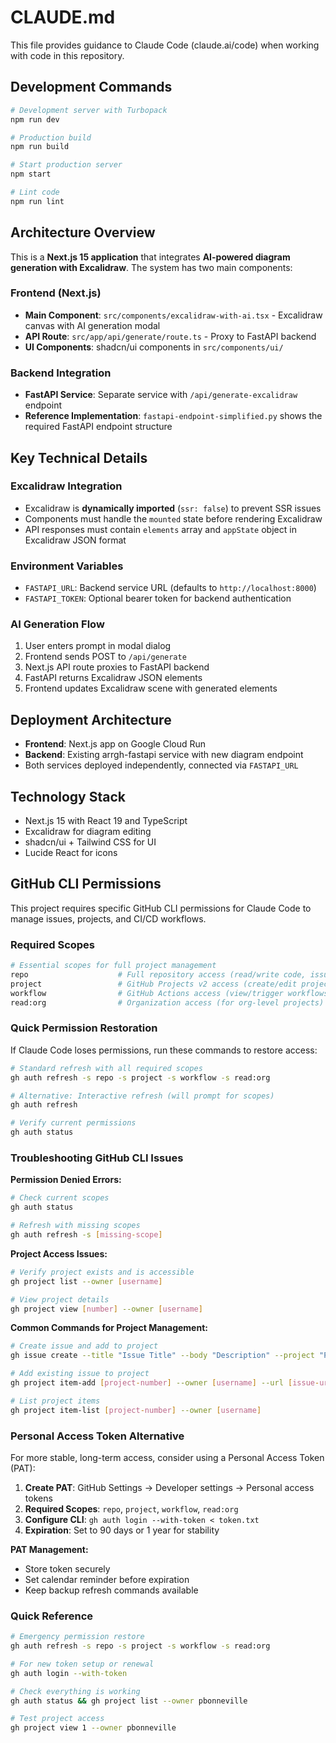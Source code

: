 # CLAUDE.md

This file provides guidance to Claude Code (claude.ai/code) when working with code in this repository.

## Development Commands

```bash
# Development server with Turbopack
npm run dev

# Production build
npm run build

# Start production server
npm start

# Lint code
npm run lint
```

## Architecture Overview

This is a **Next.js 15 application** that integrates **AI-powered diagram generation with Excalidraw**. The system has two main components:

### Frontend (Next.js)
- **Main Component**: `src/components/excalidraw-with-ai.tsx` - Excalidraw canvas with AI generation modal
- **API Route**: `src/app/api/generate/route.ts` - Proxy to FastAPI backend
- **UI Components**: shadcn/ui components in `src/components/ui/`

### Backend Integration
- **FastAPI Service**: Separate service with `/api/generate-excalidraw` endpoint
- **Reference Implementation**: `fastapi-endpoint-simplified.py` shows the required FastAPI endpoint structure

## Key Technical Details

### Excalidraw Integration
- Excalidraw is **dynamically imported** (`ssr: false`) to prevent SSR issues
- Components must handle the `mounted` state before rendering Excalidraw
- API responses must contain `elements` array and `appState` object in Excalidraw JSON format

### Environment Variables
- `FASTAPI_URL`: Backend service URL (defaults to `http://localhost:8000`)
- `FASTAPI_TOKEN`: Optional bearer token for backend authentication

### AI Generation Flow
1. User enters prompt in modal dialog
2. Frontend sends POST to `/api/generate`
3. Next.js API route proxies to FastAPI backend
4. FastAPI returns Excalidraw JSON elements
5. Frontend updates Excalidraw scene with generated elements

## Deployment Architecture
- **Frontend**: Next.js app on Google Cloud Run
- **Backend**: Existing arrgh-fastapi service with new diagram endpoint
- Both services deployed independently, connected via `FASTAPI_URL`

## Technology Stack
- Next.js 15 with React 19 and TypeScript
- Excalidraw for diagram editing
- shadcn/ui + Tailwind CSS for UI
- Lucide React for icons

## GitHub CLI Permissions

This project requires specific GitHub CLI permissions for Claude Code to manage issues, projects, and CI/CD workflows.

### Required Scopes
```bash
# Essential scopes for full project management
repo                    # Full repository access (read/write code, issues, PRs)
project                 # GitHub Projects v2 access (create/edit project items)
workflow                # GitHub Actions access (view/trigger workflows)
read:org                # Organization access (for org-level projects)
```

### Quick Permission Restoration
If Claude Code loses permissions, run these commands to restore access:

```bash
# Standard refresh with all required scopes
gh auth refresh -s repo -s project -s workflow -s read:org

# Alternative: Interactive refresh (will prompt for scopes)
gh auth refresh

# Verify current permissions
gh auth status
```

### Troubleshooting GitHub CLI Issues

**Permission Denied Errors:**
```bash
# Check current scopes
gh auth status

# Refresh with missing scopes
gh auth refresh -s [missing-scope]
```

**Project Access Issues:**
```bash
# Verify project exists and is accessible
gh project list --owner [username]

# View project details
gh project view [number] --owner [username]
```

**Common Commands for Project Management:**
```bash
# Create issue and add to project
gh issue create --title "Issue Title" --body "Description" --project "Project Name"

# Add existing issue to project
gh project item-add [project-number] --owner [username] --url [issue-url]

# List project items
gh project item-list [project-number] --owner [username]
```

### Personal Access Token Alternative

For more stable, long-term access, consider using a Personal Access Token (PAT):

1. **Create PAT**: GitHub Settings → Developer settings → Personal access tokens
2. **Required Scopes**: `repo`, `project`, `workflow`, `read:org`
3. **Configure CLI**: `gh auth login --with-token < token.txt`
4. **Expiration**: Set to 90 days or 1 year for stability

**PAT Management:**
- Store token securely
- Set calendar reminder before expiration
- Keep backup refresh commands available

### Quick Reference
```bash
# Emergency permission restore
gh auth refresh -s repo -s project -s workflow -s read:org

# For new token setup or renewal
gh auth login --with-token

# Check everything is working
gh auth status && gh project list --owner pbonneville

# Test project access
gh project view 1 --owner pbonneville
```